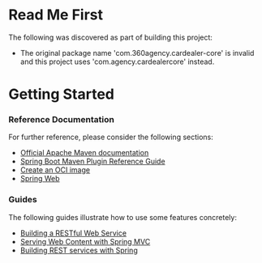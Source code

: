 # Read Me First
The following was discovered as part of building this project:

* The original package name 'com.360agency.cardealer-core' is invalid and this project uses 'com.agency.cardealercore' instead.

# Getting Started

### Reference Documentation
For further reference, please consider the following sections:

* [Official Apache Maven documentation](https://maven.apache.org/guides/index.html)
* [Spring Boot Maven Plugin Reference Guide](https://docs.spring.io/spring-boot/docs/2.6.4/maven-plugin/reference/html/)
* [Create an OCI image](https://docs.spring.io/spring-boot/docs/2.6.4/maven-plugin/reference/html/#build-image)
* [Spring Web](https://docs.spring.io/spring-boot/docs/2.6.4/reference/htmlsingle/#boot-features-developing-web-applications)

### Guides
The following guides illustrate how to use some features concretely:

* [Building a RESTful Web Service](https://spring.io/guides/gs/rest-service/)
* [Serving Web Content with Spring MVC](https://spring.io/guides/gs/serving-web-content/)
* [Building REST services with Spring](https://spring.io/guides/tutorials/bookmarks/)

